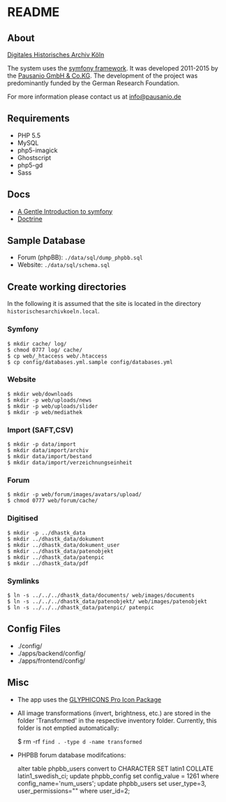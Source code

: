 # README #

About
-----

[Digitales Historisches Archiv Köln](http://de.wikipedia.org/wiki/Digitales_Historisches_Archiv_K%C3%B6ln)

The system uses the [symfony framework](http://symfony.com/legacy/doc/gentle-introduction).
It was developed 2011-2015 by the [Pausanio GmbH & Co.KG](http://pausanio.com).
The development of the project was predominantly funded by the German Research Foundation.

For more information please contact us at [info@pausanio.de](mailto:info@pausanio.de)  


Requirements
------------

- PHP 5.5  
- MySQL  
- php5-imagick  
- Ghostscript  
- php5-gd  
- Sass  


Docs
----

- [A Gentle Introduction to symfony](http://symfony.com/legacy/doc/gentle-introduction)  
- [Doctrine](http://docs.doctrine-project.org/projects/doctrine1/en/latest/index.html)  


Sample Database
---------------

- Forum (phpBB):  `./data/sql/dump_phpbb.sql`   
- Website: `./data/sql/schema.sql`  


Create working directories
--------------------------

In the following it is assumed that the site is located in the directory
`historischesarchivkoeln.local`.  


### Symfony

    $ mkdir cache/ log/  
    $ chmod 0777 log/ cache/  
    $ cp web/_htaccess web/.htaccess  
    $ cp config/databases.yml.sample config/databases.yml  

### Website

    $ mkdir web/downloads  
    $ mkdir -p web/uploads/news  
    $ mkdir -p web/uploads/slider  
    $ mkdir -p web/mediathek  

### Import (SAFT,CSV)  

    $ mkdir -p data/import  
    $ mkdir data/import/archiv  
    $ mkdir data/import/bestand  
    $ mkdir data/import/verzeichnungseinheit  

### Forum

    $ mkdir -p web/forum/images/avatars/upload/  
    $ chmod 0777 web/forum/cache/  

### Digitised

    $ mkdir -p ../dhastk_data  
    $ mkdir ../dhastk_data/dokument  
    $ mkdir ../dhastk_data/dokument_user
    $ mkdir ../dhastk_data/patenobjekt
    $ mkdir ../dhastk_data/patenpic
    $ mkdir ../dhastk_data/pdf

### Symlinks

    $ ln -s ../../../dhastk_data/documents/ web/images/documents
    $ ln -s ../../../dhastk_data/patenobjekt/ web/images/patenobjekt
    $ ln -s ../../../dhastk_data/patenpic/ patenpic


Config Files
------------

- ./config/  
- ./apps/backend/config/  
- ./apps/frontend/config/  


Misc
-----

- The app uses the [GLYPHICONS Pro Icon Package](http://glyphicons.com/)  

- All image transformations (invert, brightness, etc.) are stored in the folder
'Transformed' in the respective inventory folder. Currently, this folder is not
emptied automatically:  

    $ rm -rf `find . -type d -name transformed`


- PHPBB forum database modifcations:  

    alter table phpbb_users convert to CHARACTER SET latin1 COLLATE latin1_swedish_ci;
    update phpbb_config set config_value = 1261 where config_name='num_users';
    update phpbb_users set user_type=3, user_permissions="" where user_id=2;


